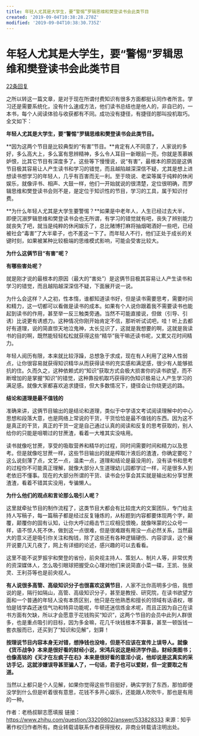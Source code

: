 ```yaml
---
title: 年轻人尤其是大学生，要“警惕”罗辑思维和樊登读书会此类节目
created: '2019-09-04T10:38:28.278Z'
modified: '2019-09-04T10:38:30.735Z'
---
```


# 年轻人尤其是大学生，要“警惕”罗辑思维和樊登读书会此类节目

[22条回复](https://www.jinbo123.com/7602.html#comments)

之所以转这一篇文章，是对于现在所谓付费知识有很多方面都挺认同作者所言。学习还是需要系统化，没有什么速成方法，他们读书总结也是他人的，非自已的，一本书，每个人阅读体验与收获都有不同。成功没有捷径，有捷径的那叫投机取巧。全文如下：

**年轻人尤其是大学生，要“警惕”罗辑思维和樊登读书会此类节目。**

**因为这两个节目是比较典型的“有害”节目。**肯定有人不同意了，人家说的多好，多么高大上，多么富有思辨精神，多么令人耳目一新眼前一亮，你就是羡慕嫉妒恨，比其它节目有深度多了。这些等下慢慢说，说“有害”，最根本的原因是这俩节目极其容易让人产生读书和学习的错觉，而且越陷越深深信不疑，尤其是想上进想读书想学习的年轻人，几乎有百害而无一利。至于晓说、老梁等属于纯粹的休闲娱乐，就像评书、相声、大鼓一样，他们一开始就说的很清楚，定位很明确，而罗辑思维和樊登读书会则不是，是定位于知识性的节目，学习的工具，属于知识付费。

**为什么年轻人尤其是大学生要警惕？**如果是中老年人，人生已经过去大半，即便沉溺罗辑思维和樊登读书会也无所谓，有学习的错觉就有吧，丧失了辨别能力就丧失了吧，就当是纯粹的休闲娱乐了，总比赌博打麻将抽烟喝酒好一些吧，已经被社会“毒害”了大半辈子，也不差这一下了。而年轻人不行，他们正处于成长的关键时刻，如果被某种比较极端的思维模式影响，可能会受害比较大。

**为什么这俩节目“有害”呢？**

**有哪些害处呢？**

就是刚才说的最根本的原因（最大的“害处”）是这俩节目极其容易让人产生读书和学习的错觉，而且越陷越深深信不疑，下面展开说一说。

为什么会这样？人之初，性本惰，谁都知道读书好，但是读书需要思考，需要时间和精力，这一切都可以看做是读书的成本。如果有个人说你跟着我不需要读书也能起到读书的作用，甚至举一反三触类旁通。当然不可能直接说，但做（引导、引诱）比说更有诱惑力。这种情况你刚开始肯定不信，那听听试试吧，哇！听上去都好有道理，说的简直惊天地泣鬼神，太长见识了，这就是我想要的啊，这就是我读书的目的啊，既然能轻轻松松就获得这些“精华”我干嘛还读书呢，又累又花时间精力。

年轻人阅历有限，本来就比较浮躁，总想急于求成，现在有人利用了这种人性弱点，让你很容易就获得知识精华从而获得读书的充实感和满足感，很少有人能够抵抗的住。久而久之，这种依赖式的“知识”获取方式会极大损害你的读书欲望，而不断增加的是掌握“知识”的错觉，这种靠投机取巧获得的伪知识极易让人产生学习的满足感。就像大家都喜欢追求捷径，但大多数情况下，捷径会让你绕更远的路。

**结论和道理是最不值钱的**

准确来讲，这俩节目输出的是结论和道理，类似于中学语文考试阅读理解中的中心思想和段落大意，也是网络上常说的干货，干货恰恰是最不值钱的东西。因为这不是真正的干货，真正的干货一定是自己通过认真的阅读和反复的思考获取的，别人给你的只能是咀嚼过的甘蔗渣，看着一大堆其实没啥用。

读书就像吃甘蔗，享受的吸取营养和精华的过程，同时间需要时间和精力以及思考。但是就像吃甘蔗一样，这些节目输出的就是榨取汁液后的渣渣，你确定要吃？这么说刻薄了点，文艺一点，温柔一点，道理和结论是最没用的，没有读书和思考的过程你不可能真正理解，就像大部分人生道理幼儿园都学过一样，可是很多人到老依旧不懂事。现在的大部分所谓的干货、读书会分享会其实就是输出和分享甘蔗渣渣，看着不错其实没用，专骗懒人。

**为什么他们的观点和言论那么吸引人呢？**

这里就牵扯节目的制作流程了，这类节目大都会有比较庞大的文案团队，专门给主持人写稿子，每一篇稿子都是经过反复锤炼的，从标题到内容都要体现两个字，颠覆，颠覆你的固有认知，让你大呼过瘾击节三叹相见恨晚，就像咪蒙的公众号一样，语不惊人死不休，做到这一点很难，但是很难跟有用没一点必然关系，当然最大的意义还是吸引你关注和掏钱，除了这些还有各种逻辑硬伤、内容谬误，这个展开说要几天几夜了，网上有详细的论述，感兴趣的可以去看看。

这里不能不说罗振宇和樊登的省份，前央视主持人、策划人、制片人等，非常优秀的资深媒体人，怎么吸引眼球把握受众心理对他们来说简直小菜一碟，王凯、张泉灵、王利芬等也是前央视人。

**有人说很多高管、高级知识分子也很喜欢这俩节目**，人家不比你高明多少倍，我想说的是，隔行如隔山，高管、高级知识分子，甚至是教授、研究院，在读书欲望方面和一个普通的年轻人没有本质区别，他只是在他熟悉和擅长的领域有话语权，哪怕是钱学森还迷信气功和特异功能呢，牛顿还迷信炼金术呢，而且正因为自己在读书方面有欠缺，所以才会愿意于花钱购买“知识”，这两个节目的会员中此列人群很多，也是重点吸引的目标，因为多金嘛，花几千块钱根本不算事，甚至一顿饭钱一套衣服而已，还买到了“知识和见解”，划算！

**按理说节目内容本身无对错，想挣钱也没啥，但是不应该在宣传上误导人。就像《货币战争》本来是很好看的财经小说，宋鸿兵说这是经济学作品，财经类图书；也像高铭的《天才在左疯子在右》本来是很好看的意淫小说，他却说是这真实的采访手记，这就涉嫌误导甚至骗人了，一句话，君子也可以爱财，但一定要取之有道。**

当然以上都只是个人见解，如果你觉得这些节目挺好，确实学到了东西，那怕即便没学到什么但是听着很有意思，花钱不多开心娱乐，还能跟人吹吹牛，那也是有用的一种。

作者：老杨叔聊志愿填报
链接：https://www.zhihu.com/question/33209802/answer/533828333
来源：知乎
著作权归作者所有。商业转载请联系作者获得授权，非商业转载请注明出处。

